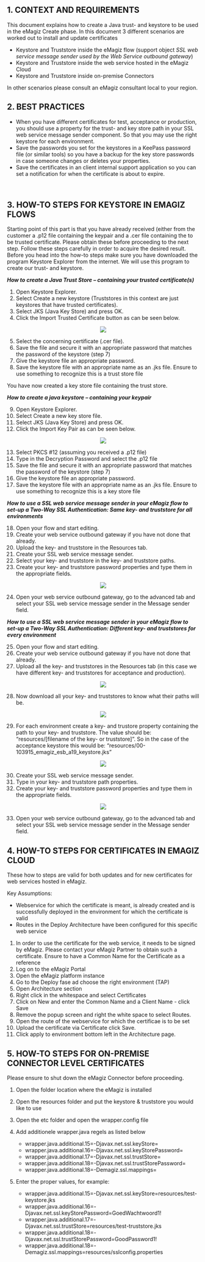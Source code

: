 ## 1. CONTEXT AND REQUIREMENTS   
This document explains how to create a Java trust- and keystore to be used in the eMagiz Create phase. In this document 3 different scenarios are worked out to install and update certificates


- Keystore and Truststore inside the eMagiz flow (support object *SSL web service message sender used by the Web Service outbound gateway*)
- Keystore and Truststore inside the web service hosted in the eMagiz Cloud
- Keystore and Truststore inside on-premise Connectors

In other scenarios please consult an eMagiz consultant local to your region. 


## 2.	BEST PRACTICES
- When you have different certificates for test, acceptance or production, you should use a property for the trust- and key store path in your SSL web service message sender component. So that you may use the right keystore for each environment. 
- Save the passwords you set for the keystores in a KeePass password file (or similar tools) so you have a backup for the key store passwords in case someone changes or deletes your properties.
- Save the certificates in an client internal support application so you can set a notification for when the certificate is about to expire.

 
## 3.	HOW-TO STEPS FOR KEYSTORE IN EMAGIZ FLOWS
Starting point of this part is that you have already received (either from the customer a .p12 file containing the keypair and a .cer file containing the to be trusted certificate. Please obtain these before proceeding to the next step. Follow these steps carefully in order to acquire the desired result. Before you head into the how-to steps make sure you have downloaded the program Keystore Explorer from the internet. We will use this program to create our trust- and keystore.

***How to create a Java Trust Store – containing your trusted certificate(s)***

1.	Open Keystore Explorer.
2.	Select Create a new keystore (Truststores in this context are just keystores that have trusted certificates).
3.	Select JKS (Java Key Store) and press OK.
4.	Click the Import Trusted Certificate button as can be seen below.

<p align="center"><img  src="../../img/howto/keystores-section3-1.png"></p>

5.	Select the concerning certificate (.cer file).
6.	Save the file and secure it with an appropriate password that matches the password of the keystore (step 7)
7.	Give the keystore file an appropriate password.
8.	Save the keystore file with an appropriate name as an .jks file. Ensure to use something to recognize this is a trust store file

You have now created a key store file containing the trust store.

***How to create a java keystore – containing your keypair***

9.	Open Keystore Explorer.
10.	Select Create a new key store file.
11.	Select JKS (Java Key Store) and press OK.
12.	Click the Import Key Pair as can be seen below.

<p align="center"><img  src="../../img/howto/keystores-section3-2.png"></p>

13.	Select PKCS #12 (assuming you received a .p12 file)
14.	Type in the Decryption Password and select the .p12 file 
15.	Save the file and secure it with an appropriate password that matches the password of the keystore (step 7)
16.	Give the keystore file an appropriate password.
17.	Save the keystore file with an appropriate name as an .jks file. Ensure to use something to recognize this is a key store file

***How to use a SSL web service message sender in your eMagiz flow to set-up a Two-Way SSL Authentication: Same key- and truststore for all environments***

18.	Open your flow and start editing.
19.	Create your web service outbound gateway if you have not done that already.
20.	Upload the key- and truststore in the Resources tab.
21.	Create your SSL web service message sender.
22.	Select your key- and truststore in the key- and truststore paths.
23.	Create your key- and truststore password properties and type them in the appropriate fields.

<p align="center"><img  src="../../img/howto/keystores-section3-3.png"></p>

24.	Open your web service outbound gateway, go to the advanced tab and select your SSL web service message sender in the Message sender field.

***How to use a SSL web service message sender in your eMagiz flow to set-up a Two-Way SSL Authentication: Different key- and truststores for every environment***

25.	Open your flow and start editing.
26.	Create your web service outbound gateway if you have not done that already.
27.	Upload all the key- and truststores in the Resources tab (in this case we have different key- and truststores for acceptance and production).

<p align="center"><img  src="../../img/howto/keystores-section3-4.png"></p>

28.	Now download all your key- and truststores to know what their paths will be.

<p align="center"><img  src="../../img/howto/keystores-section3-5.png"></p>

29.	For each environment create a key- and trustore property containing the path to your key- and truststore. The value should be: “resources/[filename of the key- or truststore]”. So in the case of the acceptance keystore this would be:
“resources/00-103915_emagiz_esb_a19_keystore.jks”
<p align="center"><img  src="../../img/howto/keystores-section3-6.png"></p>

30.	Create your SSL web service message sender.
31.	Type in your key- and truststore path properties.
32.	Create your key- and truststore password properties and type them in the appropriate fields.

<p align="center"><img  src="../../img/howto/keystores-section3-7.png"></p>

33.	Open your web service outbound gateway, go to the advanced tab and select your SSL web service message sender in the Message sender field.

## 4. HOW-TO STEPS FOR CERTIFICATES IN EMAGIZ CLOUD
 
These how to steps are valid for both updates and for new certificates for web services hosted in eMagiz. 

Key Assumptions:
- Webservice for which the certificate is meant, is already created and is successfully deployed in the environment for which the certificate is valid 
- Routes in the Deploy Architecture have been configured for this specific web service

1. In order to use the certificate for the web service, it needs to be signed by eMagiz. Please contact your eMagiz Partner to obtain such a certificate. Ensure to have a Common Name for the Certificate as a reference
2. Log on to the eMagiz Portal
3. Open the eMagiz platform instance
4. Go to the Deploy fase ad choose the right environment (TAP)
5. Open Architecture section
6. Right click in the whitespace and select Certificates
7. Click on New and enter the Common Name and a Client Name - click Save
8. Remove the popup screen and right the white space to select Routes.
9. Open the route of the webservice for which the certificae is to be set
10. Upload the certificate via Certificate click Save.
11. Click apply to environment bottom left in the Architecture page.


## 5. HOW-TO STEPS FOR ON-PREMISE CONNECTOR LEVEL CERTIFICATES

Please ensure to shut down the eMagiz Connector before proceeding.

1. Open the folder location where the eMagiz is installed
2. Open the resources folder and put the keystore & truststore you would like to use
3. Open the etc folder and open the wrapper.config file
4. Add additionele wrapper.java regels as listed below

	- wrapper.java.additional.15=-Djavax.net.ssl.keyStore=
	- wrapper.java.additional.16=-Djavax.net.ssl.keyStorePassword=
	- wrapper.java.additional.17=-Djavax.net.ssl.trustStore=
	- wrapper.java.additional.18=-Djavax.net.ssl.trustStorePassword=
	- wrapper.java.additional.18=-Demagiz.ssl.mappings=

5. Enter the proper values, for example:

	- wrapper.java.additional.15=-Djavax.net.ssl.keyStore=resources/test-keystore.jks
	- wrapper.java.additional.16=-Djavax.net.ssl.keyStorePassword=GoedWachtwoord1!
	- wrapper.java.additional.17=-Djavax.net.ssl.trustStore=resources/test-truststore.jks
	- wrapper.java.additional.18=-Djavax.net.ssl.trustStorePassword=GoodPassword1!
	- wrapper.java.additional.18=-Demagiz.ssl.mappings=resources/sslconfig.properties


